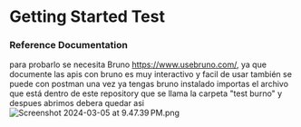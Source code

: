 # Getting Started Test

### Reference Documentation

para probarlo se necesita Bruno https://www.usebruno.com/, ya que documente las apis con bruno es muy interactivo y facil de usar también se puede con postman
 una vez ya tengas bruno instalado importas el archivo que está dentro de este repository que se llama la carpeta "test burno" y despues abrimos debera quedar asi![Screenshot 2024-03-05 at 9.47.39 PM.png](..%2F..%2FScreenshot%202024-03-05%20at%209.47.39%E2%80%AFPM.png)
